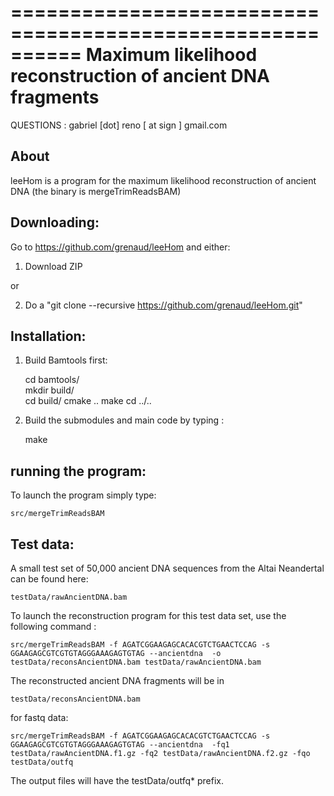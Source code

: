 ==========================================================
  Maximum likelihood reconstruction of ancient DNA fragments
==========================================================

QUESTIONS :
   gabriel [dot] reno [ at sign ] gmail.com


About
----------------------

leeHom is a program for the maximum likelihood reconstruction of ancient DNA (the binary is mergeTrimReadsBAM)


Downloading:
----------------------

Go to https://github.com/grenaud/leeHom and either:

1) Download ZIP 

or

2) Do a "git clone --recursive https://github.com/grenaud/leeHom.git"


Installation:
----------------------

1) Build Bamtools first:

    cd bamtools/   
    mkdir build/   
    cd build/
    cmake ..
    make 
    cd ../..

2) Build the submodules and main code by typing :

    make



running the program:
----------------------

To launch the program simply type:

    src/mergeTrimReadsBAM

Test data:
----------------------

A small test set of 50,000 ancient DNA sequences from the Altai Neandertal can be found here:

    testData/rawAncientDNA.bam

To launch the reconstruction program for this test data set, use the following command :

    src/mergeTrimReadsBAM -f AGATCGGAAGAGCACACGTCTGAACTCCAG -s GGAAGAGCGTCGTGTAGGGAAAGAGTGTAG --ancientdna  -o testData/reconsAncientDNA.bam testData/rawAncientDNA.bam

The reconstructed ancient DNA fragments will be in 

    testData/reconsAncientDNA.bam

for fastq data:

    src/mergeTrimReadsBAM -f AGATCGGAAGAGCACACGTCTGAACTCCAG -s GGAAGAGCGTCGTGTAGGGAAAGAGTGTAG --ancientdna  -fq1 testData/rawAncientDNA.f1.gz -fq2 testData/rawAncientDNA.f2.gz -fqo testData/outfq

The output files will have the  testData/outfq* prefix.
